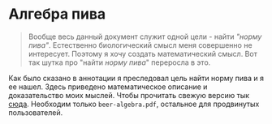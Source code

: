 # Алгебра пива

> Вообще весь данный документ служит одной цели - найти *"норму пива"*. Естественно биологический смысл меня совершенно не интересует. Поэтому я хочу создать математический смысл. Вот так шутка про "найти *норму пива*" переросла в это.

Как было сказано в аннотации я преследовал цель найти норму пива и я ее нашел.
Здесь приведено математическое описание и доказательство моих мыслей.
Чтобы прочитать свежую версию тык [сюда](https://github.com/cxii112/beer-algebra/releases).
Необходим только `beer-algebra.pdf`, остальное для продвинутых пользователей.